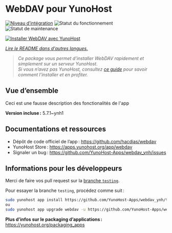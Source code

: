 <!--
Nota bene : ce README est automatiquement généré par <https://github.com/YunoHost/apps/tree/master/tools/readme_generator>
Il NE doit PAS être modifié à la main.
-->

# WebDAV pour YunoHost

[![Niveau d’intégration](https://apps.yunohost.org/badge/integration/webdav)](https://ci-apps.yunohost.org/ci/apps/webdav/)
![Statut du fonctionnement](https://apps.yunohost.org/badge/state/webdav)
![Statut de maintenance](https://apps.yunohost.org/badge/maintained/webdav)

[![Installer WebDAV avec YunoHost](https://install-app.yunohost.org/install-with-yunohost.svg)](https://install-app.yunohost.org/?app=webdav)

*[Lire le README dans d'autres langues.](./ALL_README.md)*

> *Ce package vous permet d’installer WebDAV rapidement et simplement sur un serveur YunoHost.*  
> *Si vous n’avez pas YunoHost, consultez [ce guide](https://yunohost.org/install) pour savoir comment l’installer et en profiter.*

## Vue d’ensemble

Ceci est une fausse description des fonctionalités de l'app


**Version incluse :** 5.7.1~ynh1
## Documentations et ressources

- Dépôt de code officiel de l’app : <https://github.com/hacdias/webdav>
- YunoHost Store : <https://apps.yunohost.org/app/webdav>
- Signaler un bug : <https://github.com/YunoHost-Apps/webdav_ynh/issues>

## Informations pour les développeurs

Merci de faire vos pull request sur la [branche `testing`](https://github.com/YunoHost-Apps/webdav_ynh/tree/testing).

Pour essayer la branche `testing`, procédez comme suit :

```bash
sudo yunohost app install https://github.com/YunoHost-Apps/webdav_ynh/tree/testing --debug
ou
sudo yunohost app upgrade webdav -u https://github.com/YunoHost-Apps/webdav_ynh/tree/testing --debug
```

**Plus d’infos sur le packaging d’applications :** <https://yunohost.org/packaging_apps>
